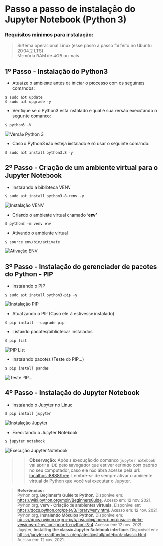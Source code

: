 # Passo a passo de instalação do Jupyter Notebook (Python 3)

### Requisitos mínimos para instalação:

> Sistema operacional Linux (esse passo a passo foi feito no Ubuntu 20.04.2 LTS)  <br/>Memória RAM de 4GB ou mais

## **1º Passo** - Instalação do Python3

- Atualize o ambiente antes de iniciar o processo com os seguintes comandos:

````
$ sudo apt update
$ sudo apt upgrade -y
````

- Verifique se o Python3 está instalado e qual é sua versão executando o seguinte comando:

````
$ python3 -V
````

![Versão Python 3](https://drive.google.com/uc?export=view&id=1zq6YUCBXtRmzShJApmjxTIObJZLW3dI4)

- Caso o Python3 não esteja instalado é só usar o seguinte comando:

````
$ sudo apt install python3.8 -y
````

## **2º Passo** - Criação de um ambiente virtual para o Jupyter Notebook 

- Instalando a biblioteca VENV

````
$ sudo apt install python3.8-venv -y  
````

![Instalação VENV](https://drive.google.com/uc?export=view&id=1zrfv_pn2z9H47WgDkvSOdp-F2GDrPAo9)

- Criando o ambiente virtual chamado **‘env’**

````
$ python3 -m venv env
````

- Ativando o ambiente virtual

````
$ source env/bin/activate
````

![Ativação ENV](https://drive.google.com/uc?export=view&id=1zrtv0BC3J3tN58eHHx2WMsZYY53M1oCk)

## **3º Passo** - Instalação do gerenciador de pacotes do Python - PIP 

- Instalando o PIP

````
$ sudo apt install python3-pip -y
````

![Instalação PIP](https://drive.google.com/uc?export=view&id=1zvElZcae23cnbK2qDk5wsw3cyAg5UOR3)

- Atualizando o PIP (Caso ele já estivesse instalado)

````
$ pip install --upgrade pip 
````

- Listando pacotes/bibliotecas instalados

````
$ pip list 
````

![PIP List](https://drive.google.com/uc?export=view&id=1zvR_yps2Kgqw2uCvcjRRfOhiTww9aDqL)

- Instalando pacotes (Teste do PIP...)

````
$ pip install pandas 
````

![Teste PIP...](https://drive.google.com/uc?export=view&id=1zxNNx2fou7DyTlR49Ksw-Bcxfv-tO0w2)

## **4º Passo** - Instalação do Jupyter Notebook

- Instalando o Jupyter no Linux

````
$ pip install jupyter 
````

![Instalação Jupyter](https://drive.google.com/uc?export=view&id=1zxQK6FcwsKmVwvtfSvZ6rLYqewIq92p5)

- Executando o Jupyter Notebook

````
$ jupyter notebook
````

![Execução Jupyter Notebook](https://drive.google.com/uc?export=view&id=1zxX2X8rWP91At4ede5JTbkUYczTPPpsa)

>> **Observação:** Após a execução do comando ````jupyter notebook```` vai abrir a IDE pelo navegador que estiver definido com padrão no seu computador, caso ele não abra acesse pela url: [localhost:8888/tree](http://localhost:8888/tree). Lembre-se de sempre ativar o ambiente virtual do Python que você vai executar o Jupyter.  

> **Referências:**  <br/><font size="2">Python.org, **Beginner's Guide to Python.** Disponível em: <https://wiki.python.org/moin/BeginnersGuide>. Acesso em: 12 nov. 2021.  <br/>Python.org, **venv - Criação de ambientes virtuais.** Disponível em: <https://docs.python.org/pt-br/3/library/venv.html>. Acesso em: 12 nov. 2021.  <br/>Python.org, **Instalando Módulos Python.** Disponível em: <https://docs.python.org/pt-br/3/installing/index.html#install-pip-in-versions-of-python-prior-to-python-3-4>. Acesso em: 12 nov. 2021.  <br/>Jupyter, **Installing the classic Jupyter Notebook interface.** Disponível em: <https://jupyter.readthedocs.io/en/latest/install/notebook-classic.html>. Acesso em: 12 nov. 2021.  <br/></font>

